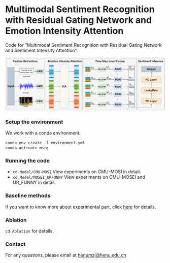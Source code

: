 # Multimodal Sentiment Recognition with Residual Gating Network and Emotion Intensity Attention
Code for "Multimodal Sentiment Recognition with Residual Gating Network and Sentiment Intensity Attention".

<p>
  <img width="800" src="msrg-pic.png">
</p>

### Setup the environment

We work with a conda environment.

```
conda env create -f environment.yml
conda activate msrg
```
### Running the code
+  ```cd Model/CMU-MOSI``` View experiments on CMU-MOSI in detail.
+  ```cd Model/MOSEI_URFUNNY``` View experiments on CMU-MOSEI and UR_FUNNY in detail.
### Baseline methods
If you want to know more about experimental part, click [here](https://drive.google.com/file/d/1a8I2dRd3IPuEunoxXPVGMmcjyyu0uX88/view?usp=sharing) for details.
### Ablation
```cd Ablation``` for details.
### Contact
For any questions, please email at henumzj@henu.edu.cn
